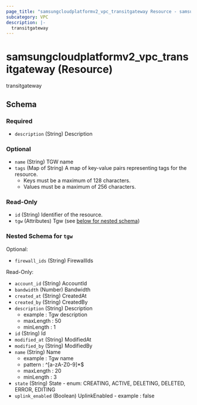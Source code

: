 ```yaml
---
page_title: "samsungcloudplatformv2_vpc_transitgateway Resource - samsungcloudplatformv2"
subcategory: VPC
description: |-
  transitgateway
---
```


# samsungcloudplatformv2_vpc_transitgateway (Resource)

transitgateway



<!-- schema generated by tfplugindocs -->
## Schema

### Required

- `description` (String) Description

### Optional

- `name` (String) TGW name
- `tags` (Map of String) A map of key-value pairs representing tags for the resource.
  - Keys must be a maximum of 128 characters.
  - Values must be a maximum of 256 characters.

### Read-Only

- `id` (String) Identifier of the resource.
- `tgw` (Attributes) Tgw (see [below for nested schema](#nestedatt--tgw))

<a id="nestedatt--tgw"></a>
### Nested Schema for `tgw`

Optional:

- `firewall_ids` (String) FirewallIds

Read-Only:

- `account_id` (String) AccountId
- `bandwidth` (Number) Bandwidth
- `created_at` (String) CreatedAt
- `created_by` (String) CreatedBy
- `description` (String) Description
  - example : Tgw description
  - maxLength : 50
  - minLength : 1
- `id` (String) Id
- `modified_at` (String) ModifiedAt
- `modified_by` (String) ModifiedBy
- `name` (String) Name
  - example : Tgw name
  - pattern : ^[a-zA-Z0-9]*$
  - maxLength : 20
  - minLength : 3
- `state` (String) State - enum: CREATING, ACTIVE, DELETING, DELETED, ERROR, EDITING
- `uplink_enabled` (Boolean) UplinkEnabled  - example : false